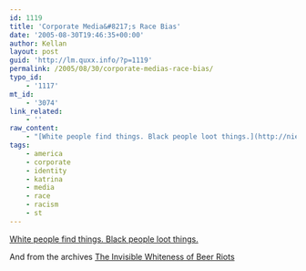 ```yaml
---
id: 1119
title: 'Corporate Media&#8217;s Race Bias'
date: '2005-08-30T19:46:35+00:00'
author: Kellan
layout: post
guid: 'http://lm.quxx.info/?p=1119'
permalink: /2005/08/30/corporate-medias-race-bias/
typo_id:
    - '1117'
mt_id:
    - '3074'
link_related:
    - ''
raw_content:
    - "[White people find things. Black people loot things.](http://nielsenhayden.com/makinglight/archives/006681.html)\n\nAnd from the archives [The Invisible Whiteness of Beer Riots](http://www.alternet.org/story/12479/)"
tags:
    - america
    - corporate
    - identity
    - katrina
    - media
    - race
    - racism
    - st
---
```


[White people find things. Black people loot things.](http://nielsenhayden.com/makinglight/archives/006681.html)

And from the archives [The Invisible Whiteness of Beer Riots](http://www.alternet.org/story/12479/)